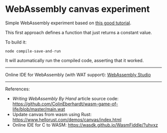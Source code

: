 
# WebAssembly canvas experiment

Simple WebAssembly experiment based on [this good tutorial](https://blog.scottlogic.com/2018/04/26/webassembly-by-hand.html).

This first approach defines a function that just returns a constant value.

To build it:

    node compile-save-and-run

It will automatically run the compiled code, asserting that it worked.

---

Online IDE for WebAssembly (with WAT support): [WebAssembly Studio](https://webassembly.studio/)

---

References:

- _Writing WebAssembly By Hand_ article source code: https://github.com/ColinEberhardt/wasm-game-of-life/blob/master/main.wat
- Update canvas from wasm using Rust: https://www.hellorust.com/demos/canvas/index.html
- Online IDE for C to WASM: https://wasdk.github.io/WasmFiddle/?uhvxz
